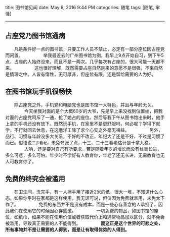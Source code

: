 title: 图书馆见闻
date: May 8, 2016 9:44 PM
categories: 随笔
tags: [随笔, 牢骚]

---

## 占座党乃图书馆通病
　　凡是条件好一点的图书馆，只要工作人员不禁止，必定有一部分座位因占座党而闲置。
　　
　　举我最近去的广州图书馆为例，我早上9点开始自习，到下午5点，占座的人始终没来，而且不是一两次。几乎每次有占座的，很大可能一天都不来。
　　
　　这也很好理解，既然需要占座自然是来的意愿不是很强，不来自然是情理之中。人皆有惰性，无可厚非，但座位有限，还是留给需要的人为好。

## 在图书馆玩手机很畅快
　　除占座党之外，手机党和电脑党也是图书馆一大特色，并且与年龄无关。
　　
　　今天坐我对面的是个大概60岁的大爷，先是早上来没找到位置坐，把我对面的占座党呵斥了一通，抢了她占的座位。然后等我下午从图书馆出来时，他手上拿的手机还没有放下。既然玩手机，在家里不是更舒服吗，何必呢？学得下就学，不行就回去休息，在这磨洋工除了求个心安之外毫无裨益。
　　
　　另外，品行、习惯与年龄没多大关系，不好的不改正，年纪大了还是不好，不过是习惯了而已。俗语说`三岁看老`，未免夸张了点，十三、二十三看老估计是十拿九稳。
　　
　　人呐，还是要对自己有所要求，若是随着年岁的增长而没有丝毫长进，多么可悲，多么可怕。年少时不学好有人教育你，年老了还无长进，无需教育也无人可教育你了。

## 免费的终究会被滥用
　　在卫生间，洗完手，有一人擦手用了接近2米的纸，很大一堆，不知道什么心态。如果你平时在家都是这样使用，我无话可说，但仅因为免费就滥用，未免太下作了。
　　
　　免费的东西并不是没有成本，而是一些心存善念的人承担了，因此我们在使用它的时候因心存感激。
　　
　　一切免费的物品，如图书馆的座位，如纸巾，如果不能在使用价值或者获取代价上和通常物品加以区分，就不免会被滥用，导致真正需要的人不能得到。
　　
　　**而这正是这个世界的可悲之处，所有事物并不是让需要的人得到，而是让有取得优势的人得到。**

